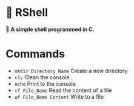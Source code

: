 # 🐚 RShell
📜 **A simple shell programmed in C.**

# Commands
+ ```mkdir Directory_Name``` Create a new directory
+ ```cls``` Clean the console
+ ```echo``` Print to the console
+ ```rf File_Name``` Read the content of a file
+ ```wf File_Name Content``` Write to a file
